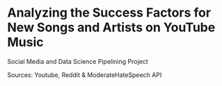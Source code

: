 # Analyzing the Success Factors for New Songs and Artists on YouTube Music
Social Media and Data Science Pipelining Project

Sources: Youtube, Reddit & ModerateHateSpeech API
